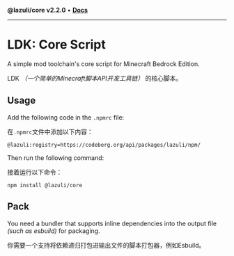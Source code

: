 **@lazuli/core v2.2.0** • [**Docs**](globals.md)

***

# LDK: Core Script
A simple mod toolchain's core script for Minecraft Bedrock Edition.

LDK *（一个简单的Minecraft脚本API开发工具链）* 的核心脚本。

## Usage
Add the following code in the `.npmrc` file:

在`.npmrc`文件中添加以下内容：

~~~
@lazuli:registry=https://codeberg.org/api/packages/lazuli/npm/
~~~

Then run the following command:

接着运行以下命令：

~~~
npm install @lazuli/core
~~~

## Pack
You need a bundler that supports inline dependencies into the output file *(such as esbuild)* for packaging.

你需要一个支持将依赖递归打包进输出文件的脚本打包器，例如Esbuild。
